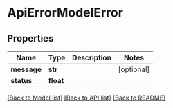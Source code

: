 # ApiErrorModelError

## Properties
Name | Type | Description | Notes
------------ | ------------- | ------------- | -------------
**message** | **str** |  | [optional] 
**status** | **float** |  | 

[[Back to Model list]](../README.md#documentation-for-models) [[Back to API list]](../README.md#documentation-for-api-endpoints) [[Back to README]](../README.md)

